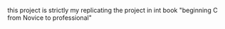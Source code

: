  this project is strictly my replicating the project in int book "beginning C from Novice to professional" 

